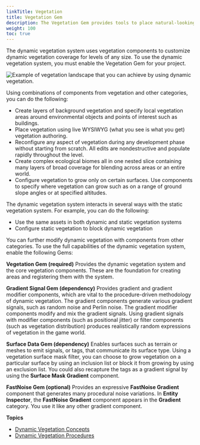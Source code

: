 ```yaml
---
linkTitle: Vegetation
title: Vegetation Gem
description: The Vegetation Gem provides tools to place natural-looking vegetation in Open 3D Engine.
weight: 100
toc: true
---
```


The dynamic vegetation system uses vegetation components to customize dynamic vegetation coverage for levels of any size. To use the dynamic vegetation system, you must enable the Vegetation Gem for your project.

![Example of vegetation landscape that you can achieve by using dynamic vegetation.](/images/shared/dynamic-vegetation-intro.png)

Using combinations of components from vegetation and other categories, you can do the following:

* Create layers of background vegetation and specify local vegetation areas around environmental objects and points of interest such as buildings.
* Place vegetation using live WYSIWYG (what you see is what you get) vegetation authoring.
* Reconfigure any aspect of vegetation during any development phase without starting from scratch. All edits are nondestructive and populate rapidly throughout the level.
* Create complex ecological biomes all in one nested slice containing many layers of broad coverage for blending across areas or an entire world.
* Configure vegetation to grow only on certain surfaces. Use components to specify where vegetation can grow such as on a range of ground slope angles or at specified altitudes.

The dynamic vegetation system interacts in several ways with the static vegetation system. For example, you can do the following:

* Use the same assets in both dynamic and static vegetation systems
* Configure static vegetation to block dynamic vegetation

<!-- Need to check this for accuracy

Dynamic vegetation differs from static vegetation in the following ways.

|  | Dynamic Vegetation | Static Vegetation |
| --- | --- | --- |
| World size | Limited only by O3DE maximum world size | Maximum of 2K-4K |
| Templates | Slices | Not templatable |
| Saved as | Procedural mechanisms | Static placement data |
| Generated | In-game just-in-time placement | As level data |
-->

You can further modify dynamic vegetation with components from other categories. To use the full capabilities of the dynamic vegetation system, enable the following Gems:

**Vegetation Gem (required)**
Provides the dynamic vegetation system and the core vegetation components. These are the foundation for creating areas and registering them with the system.

**Gradient Signal Gem (dependency)**
Provides gradient and gradient modifier components, which are vital to the procedure-driven methodology of dynamic vegetation. The gradient components generate various gradient signals, such as random noise and Perlin noise. The gradient modifier components modify and mix the gradient signals.
Using gradient signals with modifier components (such as positional jitter) or filter components (such as vegetation distribution) produces realistically random expressions of vegetation in the game world.

**Surface Data Gem (dependency)**
Enables surfaces such as terrain or meshes to emit signals, or tags, that communicate its surface type. Using a vegetation surface mask filter, you can choose to grow vegetation on a particular surface by using an inclusion list or block it from growing by using an exclusion list. You could also recapture the tags as a gradient signal by using the **Surface Mask Gradient** component.

**FastNoise Gem (optional)**
Provides an expressive **FastNoise Gradient** component that generates many procedural noise variations. In **Entity Inspector**, the **FastNoise Gradient** component appears in the **Gradient** category. You use it like any other gradient component.

**Topics**

* [Dynamic Vegetation Concepts](./concepts)
* [Dynamic Vegetation Procedures](./procedures)
